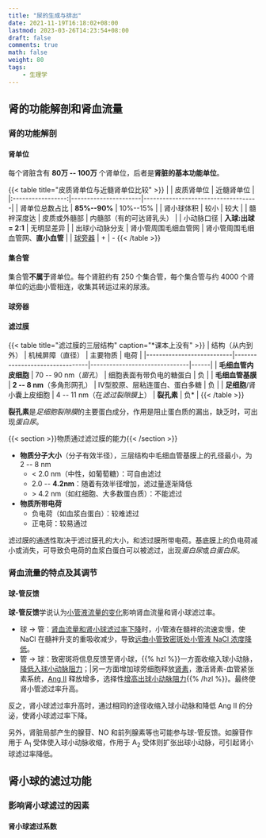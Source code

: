 ```yaml
---
title: "尿的生成与排出"
date: 2021-11-19T16:18:02+08:00
lastmod: 2023-03-26T14:23:54+08:00
draft: false
comments: true
math: false
weight: 80
tags:
    - 生理学
---
```


## 肾的功能解剖和肾血流量

### 肾的功能解剖

#### 肾单位

每个肾脏含有 **80万 -- 100万** 个肾单位，后者是**肾脏的基本功能单位**。

{{< table title="皮质肾单位与近髓肾单位比较" >}}
|                   | 皮质肾单位           | 近髓肾单位                         |
|:-----------------:|----------------------|------------------------------------|
|   肾单位总数占比  | **85%--90%**         | 10%--15%                           |
|     肾小球体积    | 较小                 | 较大                               |
|     髓袢深度达    | 皮质或外髓部         | 内髓部（有的可达肾乳头）           |
|     小动脉口径    | **入球:出球 = 2:1**  | 无明显差异                         |
|   出球小动脉分支  | 肾小管周围毛细血管网 | 肾小管周围毛细血管网、**直小血管** |
| [球旁器](#球旁器) | +                    | -
{{< /table >}}

#### 集合管

集合管**不属于**肾单位。每个肾脏约有 250 个集合管，每个集合管与约 4000 个肾单位的远曲小管相连，收集其转运过来的尿液。

#### 球旁器

#### 滤过膜

{{< table title="滤过膜的三层结构" caption="\*课本上没有" >}}
| 结构（从内到外）          | 机械屏障（直径）               | 主要物质                      | 电荷 |
|---------------------------|--------------------------------|-------------------------------|------|
| **毛细血管内皮细胞**      | 70 -- 90 nm（*窗孔*）          | 细胞表面有带负电的糖蛋白      | 负   |
| **毛细血管基膜**          | **2 -- 8 nm**（多角形网孔）    | Ⅳ型胶原、层粘连蛋白、蛋白多糖 | 负   |
| **足细胞**/肾小囊上皮细胞 | 4 -- 11 nm（在*滤过裂隙膜*上） | **裂孔素**                    | 负\* |
{{< /table >}}

**裂孔素**是*足细胞裂隙膜*的主要蛋白成分，作用是阻止蛋白质的漏出，缺乏时，可出现*蛋白尿*。

{{< section >}}物质通过滤过膜的能力{{< /section >}}

- **物质分子大小**（分子有效半径），三层结构中毛细血管基膜上的孔径最小，为 2 -- 8 nm
    - \< 2.0 nm（中性，如葡萄糖）：可自由滤过
    - 2.0 -- **4.2nm**：随着有效半径增加，滤过量逐渐降低
    - \> 4.2 nm（如红细胞、大多数蛋白质）：不能滤过
- **物质所带电荷**
    - 负电荷（如血浆白蛋白）：较难滤过
    - 正电荷：较易通过

滤过膜的通透性取决于滤过膜孔的大小，和滤过膜所带电荷。基底膜上的负电荷减小或消失，可导致负电荷的血浆白蛋白可以被滤过，出现*蛋白尿*或*白蛋白尿*。

### 肾血流量的特点及其调节

#### 球-管反馈

**球-管反馈**学说认为<ins>小管液流量的变化</ins>影响肾血流量和肾小球滤过率。

- 球 → 管：<ins>肾血流量和肾小球滤过率下降</ins>时，小管液在髓袢的流速变慢，使 NaCl 在髓袢升支的重吸收减少，导致<ins>远曲小管致密斑处小管液 NaCl 浓度降低</ins>。
- 管 → 球：致密斑将信息反馈至肾小球，{{% hzl %}}一方面收缩入球小动脉，<ins>降低入球小动脉阻力</ins>；|另一方面增加球旁细胞释放<ins>肾素</ins>，激活肾素-血管紧张素系统，<ins>Ang Ⅱ</ins> 释放增多，选择性<ins>增高出球小动脉阻力</ins>{{% /hzl %}}。最终使肾小管滤过率升高。

反之，肾小球滤过率升高时，通过相同的途径收缩入球小动脉和降低 Ang Ⅱ 的分泌，使肾小球滤过率下降。

另外，肾脏局部产生的腺苷、NO 和前列腺素等也可能参与球-管反馈。如腺苷作用于 A<sub>1</sub> 受体使入球小动脉收缩，作用于 A<sub>2</sub> 受体则扩张出球小动脉，可引起肾小球滤过率降低。

## 肾小球的滤过功能

### 影响肾小球滤过的因素

#### 肾小球滤过系数
